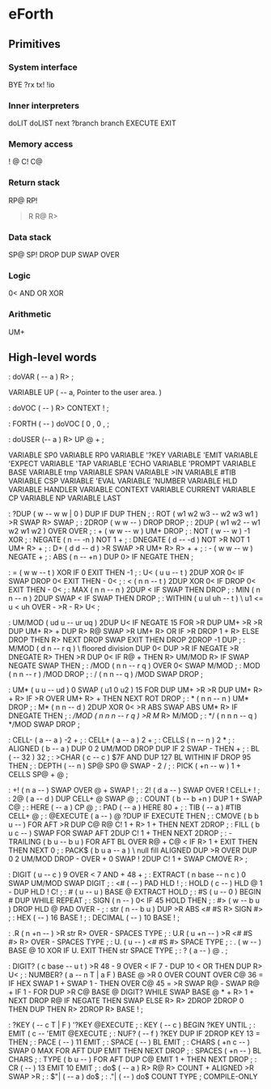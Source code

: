 # eForth

## Primitives

### System interface

BYE
?rx
tx!
!io

### Inner interpreters

doLIT
doLIST
next
?branch
branch
EXECUTE
EXIT

### Memory access

!
@
C!
C@

### Return stack

RP@
RP!
>R
R@
R>

### Data stack

SP@
SP!
DROP
DUP
SWAP
OVER

### Logic

0<
AND
OR
XOR

### Arithmetic

UM+

## High-level words

: doVAR ( -- a ) R> ;

VARIABLE UP ( -- a, Pointer to the user area. )

: doVOC ( -- ) R> CONTEXT ! ;

: FORTH ( -- ) doVOC [ 0 , 0 , ;

: doUSER (-- a ) R> UP @ + ;

VARIABLE SP0
VARIABLE RP0
VARIABLE '?KEY
VARIABLE 'EMIT
VARIABLE 'EXPECT
VARIABLE 'TAP
VARIABLE 'ECHO
VARIABLE 'PROMPT
VARIABLE BASE
VARIABLE tmp
VARIABLE SPAN
VARIABLE >IN
VARIABLE #TIB
VARIABLE CSP
VARIABLE 'EVAL
VARIABLE 'NUMBER
VARIABLE HLD
VARIABLE HANDLER
VARIABLE CONTEXT
VARIABLE CURRENT
VARIABLE CP
VARIABLE NP
VARIABLE LAST

: ?DUP ( w -- w w | 0 ) DUP IF DUP THEN ;
: ROT ( w1 w2 w3 -- w2 w3 w1 ) >R SWAP R> SWAP ;
: 2DROP ( w w -- ) DROP DROP ;
: 2DUP ( w1 w2 -- w1 w2 w1 w2 ) OVER OVER ;
: + ( w w -- w ) UM+ DROP ;
: NOT ( w -- w ) -1 XOR ;
: NEGATE ( n -- -n ) NOT 1 + ;
: DNEGATE ( d -- -d ) NOT >R NOT 1 UM+ R> + ;
: D+ ( d d -- d ) >R SWAP >R UM+ R> R> + + ;
: - ( w w -- w ) NEGATE + ;
: ABS ( n -- +n ) DUP 0> IF NEGATE THEN ;

: = ( w w -- t ) XOR IF 0 EXIT THEN -1 ;
: U< ( u u -- t ) 2DUP XOR 0< IF SWAP DROP 0< EXIT THEN - 0< ;
: < ( n n -- t ) 2DUP XOR 0< IF DROP 0< EXIT THEN - 0< ;
: MAX ( n n -- n ) 2DUP < IF SWAP THEN DROP ;
: MIN ( n n -- n ) 2DUP SWAP < IF SWAP THEN DROP ;
: WITHIN ( u ul uh -- t ) \ u1 <= u < uh
  OVER - >R - R> U< ;

: UM/MOD ( ud u -- ur uq )
  2DUP U<
	IF NEGATE 15
	  FOR >R DUP UM+ >R >R DUP UM+ R> + DUP
		    R> R@ SWAP >R UM+ R> OR
			IF >R DROP 1 + R> ELSE DROP THEN R>
		NEXT DROP SWAP EXIT
	THEN DROP 2DROP -1 DUP ;
: M/MOD ( d n -- r q ) \ floored division
  DUP 0< DUP >R
	IF NEGATE >R DNEGATE R>
	THEN >R DUP 0< IF R@ + THEN R> UM/MOD R>
	IF SWAP NEGATE SWAP THEN ;
: /MOD ( n n -- r q ) OVER 0< SWAP M/MOD ;
: MOD ( n n -- r ) /MOD DROP ;
: / ( n n -- q ) /MOD SWAP DROP ;

: UM* ( u u -- ud )
  0 SWAP ( u1 0 u2 ) 15
	FOR DUP UM+ >R >R DUP UM+ R> + R>
	  IF >R OVER UM+ R> + THEN
	NEXT ROT DROP ;
: * ( n n -- n ) UM* DROP ;
: M* ( n n -- d )
  2DUP XOR 0< >R ABS SWAP ABS UM* R> IF DNEGATE THEN ;
: */MOD ( n n n -- r q ) >R M* R> M/MOD ;
: */ ( n n n -- q ) */MOD SWAP DROP ;

: CELL- ( a -- a ) -2 + ;
: CELL+ ( a -- a ) 2 + ;
: CELLS ( n -- n ) 2 * ;
: ALIGNED ( b -- a )
  DUP 0 2 UM/MOD DROP DUP
	IF 2 SWAP - THEN + ;
: BL ( -- 32 ) 32 ;
: >CHAR ( c -- c )
  $7F AND DUP 127 BL WITHIN IF DROP 95 THEN ;
: DEPTH ( -- n ) SP@ SP0 @ SWAP - 2 / ;
: PICK ( +n -- w ) 1 + CELLS SP@ + @ ;

: +! ( n a -- ) SWAP OVER @ + SWAP ! ;
: 2! ( d a -- ) SWAP OVER ! CELL+ ! ;
: 2@ ( a -- d ) DUP CELL+ @ SWAP @ ;
: COUNT ( b -- b +n ) DUP 1 + SWAP C@ ;
: HERE ( -- a ) CP @ ;
: PAD ( -- a ) HERE 80 + ;
: TIB ( -- a ) #TIB CELL+ @ ;
: @EXECUTE ( a -- ) @ ?DUP IF EXECUTE THEN ;
: CMOVE ( b b u -- )
  FOR AFT >R DUP C@ R@ C! 1 + R> 1 + THEN NEXT 2DROP ;
: FILL ( b u c -- )
  SWAP FOR SWAP AFT 2DUP C! 1 + THEN NEXT 2DROP ;
: -TRAILING ( b u -- b u )
  FOR AFT BL OVER R@ + C@ <
	  IF R> 1 + EXIT THEN THEN
	NEXT 0 ;
: PACK$ ( b u a -- a ) \ null fill
  ALIGNED DUP >R OVER
	DUP 0 2 UM/MOD DROP
	- OVER + 0 SWAP ! 2DUP C! 1 + SWAP CMOVE R> ;

: DIGIT ( u -- c ) 9 OVER < 7 AND + 48 + ;
: EXTRACT ( n base -- n c ) 0 SWAP UM/MOD SWAP DIGIT ;
: <# ( -- ) PAD HLD ! ;
: HOLD ( c -- ) HLD @ 1 - DUP HLD ! C! ;
: # ( u -- u ) BASE @ EXTRACT HOLD ;
: #S ( u -- 0 ) BEGIN # DUP WHILE REPEAT ;
: SIGN ( n -- ) 0< IF 45 HOLD THEN ;
: #> ( w -- b u ) DROP HLD @ PAD OVER - ;
: str ( n -- b u ) DUP >R ABS <# #S R> SIGN #> ;
: HEX ( -- )  16 BASE ! ;
: DECIMAL ( -- ) 10 BASE ! ;

: .R ( n +n -- ) >R str R> OVER - SPACES TYPE ;
: U.R ( u +n -- ) >R <# #S #> R> OVER - SPACES TYPE ;
: U. ( u -- ) <# #S #> SPACE TYPE ;
: . ( w -- ) BASE @ 10 XOR IF U. EXIT THEN str SPACE TYPE ;
: ? ( a -- ) @ . ;

: DIGIT? ( c base -- u t ) >R 48 - 9 OVER < IF 7 - DUP 10 < OR THEN DUP R> U< ;
: NUMBER? ( a -- n T | a F )
  BASE @ >R 0 OVER COUNT
	OVER C@ 36 =
	IF HEX SWAP 1 + SWAP 1 - THEN
	OVER C@ 45 = >R
	SWAP R@ - SWAP R@ +
	IF 1 -
	  FOR DUP >R C@ BASE @ DIGIT?
		  WHILE SWAP BASE @ * + R> 1 +
		NEXT DROP R@ IF NEGATE THEN SWAP
		ELSE R> R> 2DROP 2DROP 0
		THEN DUP
	THEN R> 2DROP R> BASE ! ;

: ?KEY ( -- c T | F ) '?KEY @EXECUTE ;
: KEY ( -- c ) BEGIN ?KEY UNTIL ;
: EMIT ( c --  'EMIT @EXECUTE ;
: NUF? ( -- f ) ?KEY DUP IF 2DROP KEY 13 = THEN ;
: PACE ( -- ) 11 EMIT ;
: SPACE ( -- ) BL EMIT ;
: CHARS ( +n c -- ) SWAP 0 MAX FOR AFT DUP EMIT THEN NEXT DROP ;
: SPACES ( +n -- ) BL CHARS ;
: TYPE ( b u -- ) FOR AFT DUP C@ EMIT 1 + THEN NEXT DROP ;
: CR ( -- ) 13 EMIT 10 EMIT ;
: do$ ( -- a ) R> R@ R> COUNT + ALIGNED >R SWAP >R ;
: $"| ( -- a ) do$ ;
: ."| ( -- ) do$ COUNT TYPE ; COMPILE-ONLY


